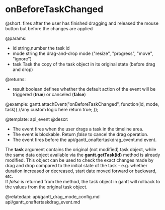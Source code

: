 onBeforeTaskChanged
=============

@short: fires after the user has finished dragging and released the mouse button but before the changes are applied


@params:

- id	string,number	the task id
- mode	string 			the drag-and-drop mode ("resize", "progress", "move", "ignore")
- task  Task			the copy of the task object in its original state (before drag and drop)

@returns:  
  - result     boolean       defines whether the default action of the event will be triggered (<b>true</b>) or canceled (<b>false</b>) 
 
@example:
gantt.attachEvent("onBeforeTaskChanged", function(id, mode, task){
    //any custom logic here
	return true;
});

@template:	api_event
@descr:

- The event fires when the user drags a task in the timeline area.
- The event is blockable. Return *false* to cancel the drag operation.
- The event fires before the api/gantt_onaftertaskdrag_event.md event.

The **task** argument contains the original (not modified) task object, while the same data object available via the **gantt.getTask(id)** method is already modified.
This object can be used to check the exact changes made by drag and drop compared to the initial state of the task - e.g. whether duration increased or decreased, start date moved forward or backward, etc.<br>
If *false* is returned from the method, the task object in gantt will rollback to the values from the original task object.

@relatedapi:
	api/gantt_drag_mode_config.md
	api/gantt_onaftertaskdrag_event.md

